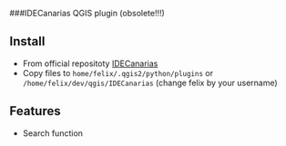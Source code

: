 
<!--[![Build Status](https://travis-ci.org/fherdom/idecanarias-ol3.svg?branch=master)](https://travis-ci.org/fherdom/idecanarias-ol3)-->

<!--_[Demo and API Docs](https://elements.polymer-project.org/elements/paper-input)_-->


###IDECanarias QGIS plugin (obsolete!!!)

## Install

 * From official repositoty [IDECanarias](http://plugins.qgis.org/plugins/IDECanarias/) 
 * Copy files to `home/felix/.qgis2/python/plugins` or `/home/felix/dev/qgis/IDECanarias` (change felix by your username)


## Features

 * Search function
